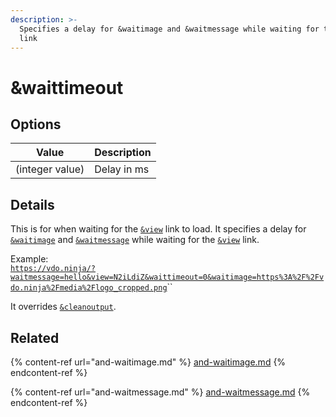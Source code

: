 ```yaml
---
description: >-
  Specifies a delay for &waitimage and &waitmessage while waiting for the &view
  link
---
```


# \&waittimeout

## Options

| Value           | Description |
| --------------- | ----------- |
| (integer value) | Delay in ms |

## Details

This is for when waiting for the [`&view`](../view-parameters/view.md) link to load. It specifies a delay for [`&waitimage`](and-waitimage.md) and [`&waitmessage`](and-waitmessage.md) while waiting for the [`&view`](../view-parameters/view.md) link.

Example:\
[`https://vdo.ninja/?waitmessage=hello&view=N2iLdiZ&waittimeout=0&waitimage=https%3A%2F%2Fvdo.ninja%2Fmedia%2Flogo_cropped.png`](https://vdo.ninja/?waitmessage=hello\&view=N2iLdiZ\&waittimeout=0\&waitimage=https%3A%2F%2Fvdo.ninja%2Fmedia%2Flogo\_cropped.png)``

It overrides [`&cleanoutput`](../design-parameters/cleanoutput.md).

## Related

{% content-ref url="and-waitimage.md" %}
[and-waitimage.md](and-waitimage.md)
{% endcontent-ref %}

{% content-ref url="and-waitmessage.md" %}
[and-waitmessage.md](and-waitmessage.md)
{% endcontent-ref %}
